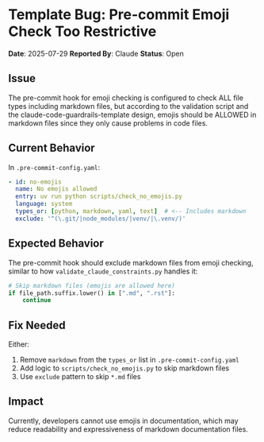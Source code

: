 # Template Bug: Pre-commit Emoji Check Too Restrictive

**Date**: 2025-07-29
**Reported By**: Claude
**Status**: Open

## Issue
The pre-commit hook for emoji checking is configured to check ALL file types including markdown files, but according to the validation script and the claude-code-guardrails-template design, emojis should be ALLOWED in markdown files since they only cause problems in code files.

## Current Behavior
In `.pre-commit-config.yaml`:
```yaml
- id: no-emojis
  name: No emojis allowed
  entry: uv run python scripts/check_no_emojis.py
  language: system
  types_or: [python, markdown, yaml, text]  # <-- Includes markdown
  exclude: '^(\.git/|node_modules/|venv/|\.venv/)'
```

## Expected Behavior
The pre-commit hook should exclude markdown files from emoji checking, similar to how `validate_claude_constraints.py` handles it:
```python
# Skip markdown files (emojis are allowed here)
if file_path.suffix.lower() in [".md", ".rst"]:
    continue
```

## Fix Needed
Either:
1. Remove `markdown` from the `types_or` list in `.pre-commit-config.yaml`
2. Add logic to `scripts/check_no_emojis.py` to skip markdown files
3. Use `exclude` pattern to skip `*.md` files

## Impact
Currently, developers cannot use emojis in documentation, which may reduce readability and expressiveness of markdown documentation files.
